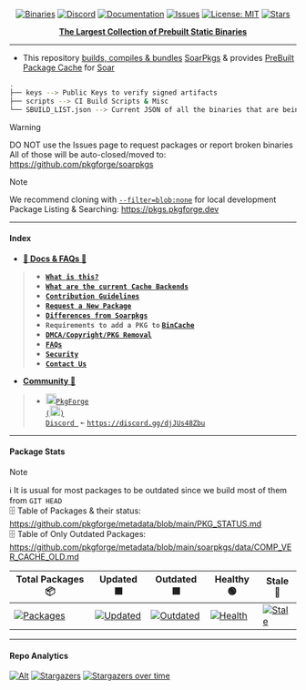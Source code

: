 <div align="center">

[discord-shield]: https://img.shields.io/discord/1313385177703256064?logo=%235865F2&label=Discord
[discord-url]: https://discord.gg/djJUs48Zbu
[stars-shield]: https://img.shields.io/github/stars/pkgforge/bincache.svg
[stars-url]: https://github.com/pkgforge/bincache/stargazers
[issues-shield]: https://img.shields.io/github/issues/pkgforge/bincache.svg
[issues-url]: https://github.com/pkgforge/bincache/issues
[license-shield]: https://img.shields.io/github/license/pkgforge/bincache.svg
[license-url]: https://github.com/pkgforge/bincache/blob/main/LICENSE
[doc-shield]: https://img.shields.io/badge/docs.pkgforge.dev-blue
[doc-url]: https://docs.pkgforge.dev/repositories/bincache

<a href="https://pkgs.pkgforge.dev"><img src="https://img.shields.io/badge/dynamic/json?url=https://raw.githubusercontent.com/pkgforge/metadata/refs/heads/main/bincache/data/TOTAL.json&query=$[2].total&label=Binaries&labelColor=orange&style=flat&link=https://pkgs.pkgforge.dev" alt="Binaries" /></a>
[![Discord][discord-shield]][discord-url]
[![Documentation][doc-shield]][doc-url]
[![Issues][issues-shield]][issues-url]
[![License: MIT][license-shield]][license-url]
[![Stars][stars-shield]][stars-url]
</div>

<p align="center">
    <b><strong> <a href="https://pkgs.pkgforge.dev">The Largest Collection of Prebuilt Static Binaries</a></code></strong></b>
    <br> 
</p>

---
- This repository [builds, compiles & bundles](https://github.com/pkgforge/bincache/actions) [SoarPkgs](https://github.com/pkgforge/soarpkgs/) & provides [PreBuilt Package Cache](https://docs.pkgforge.dev/repositories/bincache/cache) for [Soar](https://github.com/pkgforge/soar)
```bash
.
├── keys --> Public Keys to verify signed artifacts
├── scripts --> CI Build Scripts & Misc
└── SBUILD_LIST.json --> Current JSON of all the binaries that are being built
```

> [!WARNING]
> DO NOT use the Issues page to request packages or report broken binaries<br>
> All of those will be auto-closed/moved to: https://github.com/pkgforge/soarpkgs

> [!NOTE]
> We recommend cloning with [`--filter=blob:none`](https://github.blog/open-source/git/get-up-to-speed-with-partial-clone-and-shallow-clone/) for local development<br>
> Package Listing & Searching: https://pkgs.pkgforge.dev

---
#### Index
- [**📖 Docs & FAQs 📖**](https://docs.pkgforge.dev/repositories/bincache)
> - [**`What is this?`**](https://docs.pkgforge.dev/repositories/bincache)
> - [**`What are the current Cache Backends`**](https://docs.pkgforge.dev/repositories/bincache/cache)
> - [**`Contribution Guidelines`**](https://docs.pkgforge.dev/repositories/bincache/contribution)
> - [**`Request a New Package`**](https://docs.pkgforge.dev/repositories/bincache/package-request)
> - [**`Differences from Soarpkgs`**](https://docs.pkgforge.dev/repositories/bincache/differences)
> - **`Requirements to add a PKG to` [`BinCache`](https://docs.pkgforge.dev/repositories/bincache/package-request)**
> - [**`DMCA/Copyright/PKG Removal`**](https://docs.pkgforge.dev/repositories/soarpkgs/dmca-or-copyright-cease-and-desist)
> - [**`FAQs`**](https://docs.pkgforge.dev/repositories/bincache/faq)
> - [**`Security`**](https://docs.pkgforge.dev/repositories/bincache/security)
> - [**`Contact Us`**](https://docs.pkgforge.dev/contact/chat)
- [**Community 💬**](https://docs.pkgforge.dev/contact/chat)
> - <a href="https://discord.gg/djJUs48Zbu"><img src="https://github.com/user-attachments/assets/5a336d72-6342-4ca5-87a4-aa8a35277e2f" width="18" height="18"><code>PkgForge (<img src="https://github.com/user-attachments/assets/a08a20e6-1795-4ee6-87e6-12a8ab2a7da6" width="18" height="18">) Discord </code></a> `➼` [`https://discord.gg/djJUs48Zbu`](https://discord.gg/djJUs48Zbu)

---
#### Package Stats
> [!NOTE]
> ℹ️ It is usual for most packages to be outdated since we build most of them from `GIT HEAD`<br>
> 🗄️ Table of Packages & their status: https://github.com/pkgforge/metadata/blob/main/PKG_STATUS.md<br>
> 🗄️ Table of Only Outdated Packages: https://github.com/pkgforge/metadata/blob/main/soarpkgs/data/COMP_VER_CACHE_OLD.md<br>

|Total Packages 📦 | Updated 🟩 | Outdated 🟥 | Healthy 🟢 | Stale 🔴 |
|----------------|---------|----------|----------|---------|
| [![Packages](https://img.shields.io/badge/dynamic/json?url=https://raw.githubusercontent.com/pkgforge/metadata/refs/heads/main/PKG_STATUS_SUM.json&query=$[0].bincache.packages&label=&color=blue&style=flat)](#) | [![Updated](https://img.shields.io/badge/dynamic/json?url=https://raw.githubusercontent.com/pkgforge/metadata/refs/heads/main/PKG_STATUS_SUM.json&query=$[0].bincache.updated&label=&color=brightgreen&style=flat)](#) | [![Outdated](https://img.shields.io/badge/dynamic/json?url=https://raw.githubusercontent.com/pkgforge/metadata/refs/heads/main/PKG_STATUS_SUM.json&query=$[0].bincache.outdated&label=&color=red&style=flat)](#) | [![Health](https://img.shields.io/badge/dynamic/json?url=https://raw.githubusercontent.com/pkgforge/metadata/refs/heads/main/PKG_STATUS_SUM.json&query=$[0].bincache.healthy&label=&suffix=%25&color=green&style=flat)](#) | [![Stale](https://img.shields.io/badge/dynamic/json?url=https://raw.githubusercontent.com/pkgforge/metadata/refs/heads/main/PKG_STATUS_SUM.json&query=$[0].bincache.stale&label=&suffix=%25&color=orange&style=flat)](#) |

---
#### Repo Analytics
[![Alt](https://repobeats.axiom.co/api/embed/2ddc6c95e39c4faa970897442245e76156c45167.svg "Repobeats analytics image")](https://github.com/pkgforge/bincache/graphs/contributors)
[![Stargazers](https://reporoster.com/stars/dark/pkgforge/bincache)](https://github.com/pkgforge/bincache/stargazers)
[![Stargazers over time](https://starchart.cc/pkgforge/bincache.svg?variant=dark)](https://starchart.cc/pkgforge/bincache)
<div align="center">

